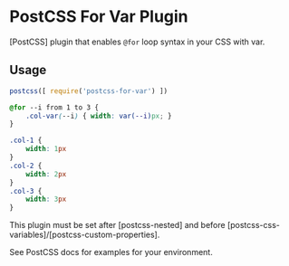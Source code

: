 # PostCSS For Var Plugin

[PostCSS] plugin that enables `@for` loop syntax in your CSS with var.

## Usage

```js
postcss([ require('postcss-for-var') ])
```

```css
@for --i from 1 to 3 {
    .col-var(--i) { width: var(--i)px; }
}
```

```css
.col-1 {
    width: 1px
}
.col-2 {
    width: 2px
}
.col-3 {
    width: 3px
}
```

This plugin must be set after [postcss-nested] and before [postcss-css-variables]/[postcss-custom-properties].

See PostCSS docs for examples for your environment.
